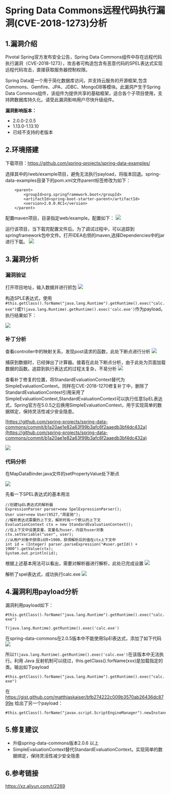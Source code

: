 # Spring Data Commons远程代码执行漏洞(CVE-2018-1273)分析
## 1.漏洞介绍

Pivotal Spring官方发布安全公告，Spring Data Commons组件中存在远程代码执行漏洞（CVE-2018-1273），攻击者可构造包含有恶意代码的SPEL表达式实现远程代码攻击，直接获取服务器控制权限。

Spring Data是一个用于简化数据库访问，并支持云服务的开源框架,包含Commons、Gemfire、JPA、JDBC、MongoDB等模块。此漏洞产生于Spring Data Commons组件，该组件为提供共享的基础框架，适合各个子项目使用，支持跨数据库持久化。请受此漏洞影响用户尽快升级组件。

**漏洞影响版本：**

- 2.0.0-2.0.5
- 1.13.0-1.13.10
- 已经不支持的老版本


## 2.环境搭建

下载项目：https://github.com/spring-projects/spring-data-examples/

选择其中的/web/example项目，避免无法执行payload，将版本回退。spring-data-examples目录下的pom.xml文件parent标签修改为如下：

        <parent>
    		<groupId>org.springframework.boot</groupId>
    		<artifactId>spring-boot-starter-parent</artifactId>
    		<version>2.0.0.RC1</version>
    	</parent>

配置maven项目，目录指定web/example。配置如下：
![](https://i.imgur.com/pLHKOei.png)

运行该项目，当下载完配置文件后。为了调试过程中，可以追踪到springframework包中文件。打开IDEA右侧的maven,选择Dependencies中的jar进行下载。
![](https://i.imgur.com/hHFYQeK.png)


## 3.漏洞分析

### 漏洞验证
打开项目地址，输入数据并进行抓包
![](https://i.imgur.com/QBfb0m9.png)

构造SPLE表达式，使用`#this.getClass().forName("java.lang.Runtime").getRuntime().exec("calc.exe")`或`T(java.lang.Runtime).getRuntime().exec('calc.exe')`作为payload。执行结果如下：

![](https://i.imgur.com/gMNRT35.png)

### 补丁分析
查看controller中的映射关系，发现post请求的函数，此处下断点进行分析
![](https://i.imgur.com/nVDmJx4.png)

捕获到数据时，已经弹出了计算器。接着在此处下断点分析，由于此处为页面加载数据的函数。追踪到执行表达式的过程太复杂，不易分析
![](https://i.imgur.com/UL2OpnI.png)

查看补丁修复的位置，将StandardEvaluationContext替代为SimpleEvaluationContext。同样在CVE-2018-1270修复补丁中，删除了StandardEvaluationContext引用采用了SimpleEvaluationContext,StandardEvaluationContext可以执行任意SpEL表达式，Spring官方在5.0.5之后换用SimpleEvaluationContext，用于实现简单的数据绑定，保持灵活性减少安全隐患。

[https://github.com/spring-projects/spring-data-commons/commit/b1a20ae1e82a63f99b3afc6f2aaedb3bf4dc432a](https://github.com/spring-projects/spring-data-commons/commit/b1a20ae1e82a63f99b3afc6f2aaedb3bf4dc432a)

![](https://i.imgur.com/w01oIOX.png)

### 代码分析

在MapDataBinder.java文件的setPropertyValue处下断点

![](https://i.imgur.com/HnKvnxI.png)


先看一下SPEL表达式的基本用法

    //创建SpEL表达式的解析器
    ExpressionParser parser=new SpelExpressionParser();
    User user=new User(9527,"周星驰");
    //解析表达式需要的上下文，解析时有一个默认的上下文
    EvaluationContext ctx = new StandardEvaluationContext();
    //在上下文中设置变量，变量名为user，内容为user对象
    ctx.setVariable("user", user);
    //从用户对象中获得id并+1900，获得解析后的值在ctx上下文中
    int id = (Integer) parser.parseExpression("#user.getId() + 1900").getValue(ctx);
    System.out.println(id);

根据上述基本用法可以看出，需要对解析器进行解析，此处已完成设置
![](https://i.imgur.com/GYzn0nt.png)

解析了spel表达式，成功执行calc.exe
![](https://i.imgur.com/L5DYMEg.png)


## 4.漏洞利用payload分析


漏洞利用payload如下：

`#this.getClass().forName("java.lang.Runtime").getRuntime().exec("calc.exe")`

`T(java.lang.Runtime).getRuntime().exec('calc.exe')`

在spring-data-commons在2.0.5版本中不能使用SpEl表达式，添加了如下代码
![](https://i.imgur.com/AxQKwnE.png)

所以`T(java.lang.Runtime).getRuntime().exec('calc.exe')`在该版本中无法执行。利用 Java 反射机制可以绕过，this.getClass().forName(xxx)是加载指定的类。输出如下payload
    
  `#this.getClass().forName("java.lang.Runtime").getRuntime().exec("calc.exe")`

在 https://gist.github.com/matthiaskaiser/bfb274222c009b3570ab26436dc8799e 给出了另一个payload：

    #this.getClass().forName("javax.script.ScriptEngineManager").newInstance().getEngineByName("js").eval("java.lang.Runtime.getRuntime().exec('xterm')")


## 5.修复建议
- 升级spring-data-commons版本2.0.6 以上
- SimpleEvaluationContext替代StandardEvaluationContext。实现简单的数据绑定，保持灵活性减少安全隐患

## 6.参考链接

https://xz.aliyun.com/t/2269